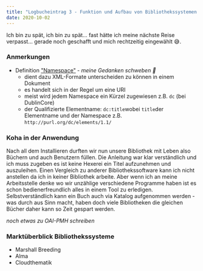 ```yaml
---
title: "Logbucheintrag 3 - Funktion und Aufbau von Bibliothekssystemen 2/2"
date: 2020-10-02
---
```


Ich bin zu spät, ich bin zu spät... fast hätte ich meine nächste Reise verpasst... gerade noch geschafft und mich rechtzeitig eingewählt &#128517;.

### Anmerkungen
- Definition ["Namespace"](https://de.wikipedia.org/wiki/Namensraum_(XML)) - _meine Gedanken schweben &#128640;_
  - dient dazu XML-Formate unterscheiden zu können in einem Dokument
  - es handelt sich in der Regel um eine URI
  - meist wird jedem Namespace ein Kürzel zugewiesen z.B. `dc` (bei DublinCore)
  - der Qualifizierte Elementname: `dc:title`wobei `title`der Elementname und der Namespace z.B. `http://purl.org/dc/elements/1.1/`
    
### Koha in der Anwendung
Nach all dem Installieren durften wir nun unsere Bibliothek mit Leben also Büchern und auch Benutzern füllen. Die Anleitung war klar verständlich und ich muss zugeben es ist keine Hexerei ein Titel aufzunehmen und auszuleihen. Einen Vergleich zu anderer Bibliothekssoftware kann ich nicht anstellen da ich in keiner Bibliothek arbeite. Aber wenn ich an meine Arbeitsstelle denke wo wir unzählige verschiedene Programme haben ist es schon bedienerfreundlich alles in einem Tool zu erledigen.
Selbstverständlich kann ein Buch auch via Katalog aufgenommen werden - was durch aus Sinn macht, haben doch viele Bibliotheken die gleichen Bücher daher kann so Zeit gespart werden.

_noch etwas zu OAI-PMH schreiben_

### Marktüberblick Bibliothekssysteme
- Marshall Breeding
- Alma
- Cloudthematik


